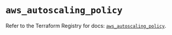 # `aws_autoscaling_policy`

Refer to the Terraform Registry for docs: [`aws_autoscaling_policy`](https://registry.terraform.io/providers/hashicorp/aws/5.39.0/docs/resources/autoscaling_policy).
